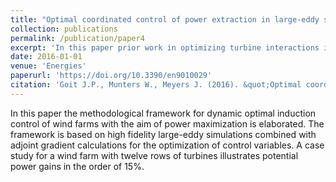 ```yaml
---
title: "Optimal coordinated control of power extraction in large-eddy simulation of a wind farm with entrance effects."
collection: publications
permalink: /publication/paper4
excerpt: 'In this paper prior work in optimizing turbine interactions in fully-developed wind farms is generalized to incorporate entrance effects by upgrading the framework used therein to cope with non-cyclic boundary conditions.'
date: 2016-01-01
venue: 'Energies'
paperurl: 'https://doi.org/10.3390/en9010029'
citation: 'Goit J.P., Munters W., Meyers J. (2016). &quot;Optimal coordinated control of power extraction in large-eddy simulation of a wind farm with entrance effects.&quot; <i>Energies</i>. 9(1).'
---
```

In this paper the methodological framework for dynamic optimal induction control of wind farms with the aim of power maximization is elaborated. The framework is based on high fidelity large-eddy simulations combined with adjoint gradient calculations for the optimization of control variables. A case study for a wind farm with twelve rows of turbines illustrates potential power gains in the order of 15%.

